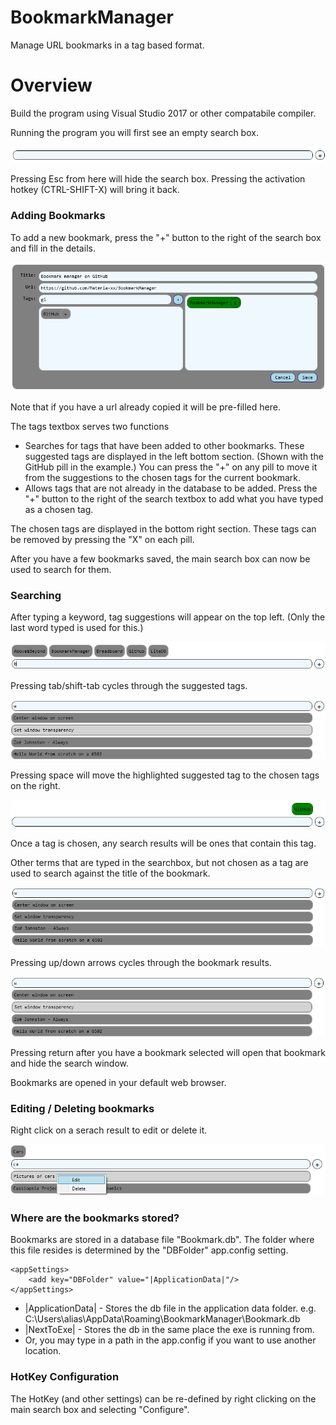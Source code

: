 # BookmarkManager
Manage URL bookmarks in a tag based format.

# Overview
Build the program using Visual Studio 2017 or other compatabile compiler.

Running the program you will first see an empty search box.

![](Docs/SearchEmpty.png)

Pressing Esc from here will hide the search box. Pressing the activation hotkey (CTRL-SHIFT-X) will bring it back.

### Adding Bookmarks

To add a new bookmark, press the "+" button to the right of the search box and fill in the details.

![](Docs/AddBookmark.png)

Note that if you have a url already copied it will be pre-filled here.

The tags textbox serves two functions
* Searches for tags that have been added to other bookmarks. These suggested tags are displayed in the left bottom section. (Shown with the GitHub pill in the example.) You can press the "+" on any pill to move it from the suggestions to the chosen tags for the current bookmark.
* Allows tags that are not already in the database to be added. Press the "+" button to the right of the search textbox to add what you have typed as a chosen tag.

The chosen tags are displayed in the bottom right section. These tags can be removed by pressing the "X" on each pill.

After you have a few bookmarks saved, the main search box can now be used to search for them.

### Searching

After typing a keyword, tag suggestions will appear on the top left. (Only the last word typed is used for this.)

![](Docs/SearchTagSuggestions.png)

Pressing tab/shift-tab cycles through the suggested tags.

![](Docs/SearchTagSuggestCycle.png)

Pressing space will move the highlighted suggested tag to the chosen tags on the right.

![](Docs/SearchTagChosen.png)

Once a tag is chosen, any search results will be ones that contain this tag.

Other terms that are typed in the searchbox, but not chosen as a tag are used to search against the title of the bookmark.

![](Docs/SearchTerm.png)

Pressing up/down arrows cycles through the bookmark results.

![](Docs/SearchTermCycle.png)

Pressing return after you have a bookmark selected will open that bookmark and hide the search window.

Bookmarks are opened in your default web browser.

### Editing / Deleting bookmarks

Right click on a serach result to edit or delete it.

![](Docs/EditDeleteBookmark.png)

### Where are the bookmarks stored?

Bookmarks are stored in a database file "Bookmark.db".
The folder where this file resides is determined by the "DBFolder" app.config setting.

    <appSettings>
        <add key="DBFolder" value="|ApplicationData|"/>
    </appSettings>

* |ApplicationData| - Stores the db file in the application data folder. e.g. C:\Users\alias\AppData\Roaming\BookmarkManager\Bookmark.db
* |NextToExe| - Stores the db in the same place the exe is running from.
* Or, you may type in a path in the app.config if you want to use another location.

### HotKey Configuration

The HotKey (and other settings) can be re-defined by right clicking on the main search box and selecting "Configure".